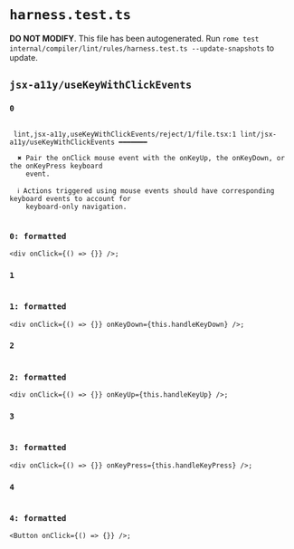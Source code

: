 # `harness.test.ts`

**DO NOT MODIFY**. This file has been autogenerated. Run `rome test internal/compiler/lint/rules/harness.test.ts --update-snapshots` to update.

## `jsx-a11y/useKeyWithClickEvents`

### `0`

```

 lint,jsx-a11y,useKeyWithClickEvents/reject/1/file.tsx:1 lint/jsx-a11y/useKeyWithClickEvents ━━━━━━━

  ✖ Pair the onClick mouse event with the onKeyUp, the onKeyDown, or the onKeyPress keyboard
    event.

  ℹ Actions triggered using mouse events should have corresponding keyboard events to account for
    keyboard-only navigation.


```

### `0: formatted`

```tsx
<div onClick={() => {}} />;

```

### `1`

```

```

### `1: formatted`

```tsx
<div onClick={() => {}} onKeyDown={this.handleKeyDown} />;

```

### `2`

```

```

### `2: formatted`

```tsx
<div onClick={() => {}} onKeyUp={this.handleKeyUp} />;

```

### `3`

```

```

### `3: formatted`

```tsx
<div onClick={() => {}} onKeyPress={this.handleKeyPress} />;

```

### `4`

```

```

### `4: formatted`

```tsx
<Button onClick={() => {}} />;

```
